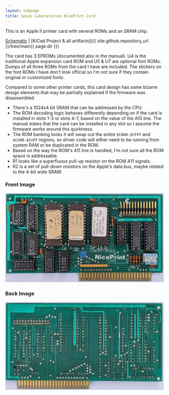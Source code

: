 ```yaml
---
layout: subpage
title: Spies Laboratories NicePrint Card
---
```

This is an Apple II printer card with several ROMs and an SRAM chip.

[Schematic](Schematic.pdf) | [KiCad Project & all artifacts]({{ site.github.repository_url }}/tree/main{{ page.dir }})

The card has 3 EPROMs (documented also in the manual). U4 is the traditional Apple expansion card ROM
and U5 & U7 are optional font ROMs. Dumps of all three ROMs from the card I have are included. The
stickers on the font ROMs I have don't look official so I'm not sure if they contain original or
customized fonts.

Compared to some other printer cards, this card design has some bizarre design elements that may be
partially explained if the firmware was disassembled.

 * There's a 1024x4 bit SRAM that can be addressed by the CPU.
 * The ROM decoding logic behaves differently depending on if the card is installed in slots 1-3 or
   slots 4-7, based on the value of the A10 line. The manual states that the card can be installed in
   any slot so I assume the firmware works around this quirkiness.
 * The ROM banking looks it will swap out the entire `$C800-$CFFF` and `$Cn00-$CnFF` regions, so driver
   code will either need to be running from system RAM or be duplicated in the ROM.
 * Based on the way the ROM's A11 line is handled, I'm not sure all the ROM space is addressable.
 * R1 looks like a superfluous pull-up resistor on the ROM A11 signals.
 * R2 is a set of pull-down resistors on the Apple's data bus, maybe related to the 4-bit wide SRAM.

### Front Image

![front](front.jpg)

### Back Image

![back](back.jpg)
